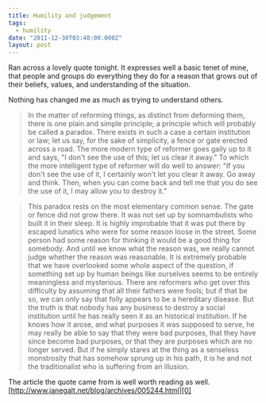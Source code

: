 ```yaml
---
title: Humility and judgement
tags:
  - humility
date: "2011-12-30T03:48:00.000Z"
layout: post
---
```


Ran across a lovely quote tonight. It expresses well a basic tenet of mine, that people and groups do everything they do for a reason that grows out of their beliefs, values, and understanding of the situation.

Nothing has changed me as much as trying to understand others.

> In the matter of reforming things, as distinct from deforming them, there is one plain and simple principle; a principle which will probably be called a paradox. There exists in such a case a certain institution or law; let us say, for the sake of simplicity, a fence or gate erected across a road. The more modern type of reformer goes gaily up to it and says, "I don't see the use of this; let us clear it away." To which the more intelligent type of reformer will do well to answer: "If you don't see the use of it, I certainly won't let you clear it away. Go away and think. Then, when you can come back and tell me that you do see the use of it, I may allow you to destroy it."

> This paradox rests on the most elementary common sense. The gate or fence did not grow there. It was not set up by somnambulists who built it in their sleep. It is highly improbable that it was put there by escaped lunatics who were for some reason loose in the street. Some person had some reason for thinking it would be a good thing for somebody. And until we know what the reason was, we really cannot judge whether the reason was reasonable. It is extremely probable that we have overlooked some whole aspect of the question, if something set up by human beings like ourselves seems to be entirely meaningless and mysterious. There are reformers who get over this difficulty by assuming that all their fathers were fools; but if that be so, we can only say that folly appears to be a hereditary disease. But the truth is that nobody has any business to destroy a social institution until he has really seen it as an historical institution. If he knows how it arose, and what purposes it was supposed to serve, he may really be able to say that they were bad purposes, that they have since become bad purposes, or that they are purposes which are no longer served. But if he simply stares at the thing as a senseless monstrosity that has somehow sprung up in his path, it is he and not the traditionalist who is suffering from an illusion.

The article the quote came from is well worth reading as well. [http://www.janegalt.net/blog/archives/005244.html][0]


[0]: http://www.janegalt.net/blog/archives/005244.html
